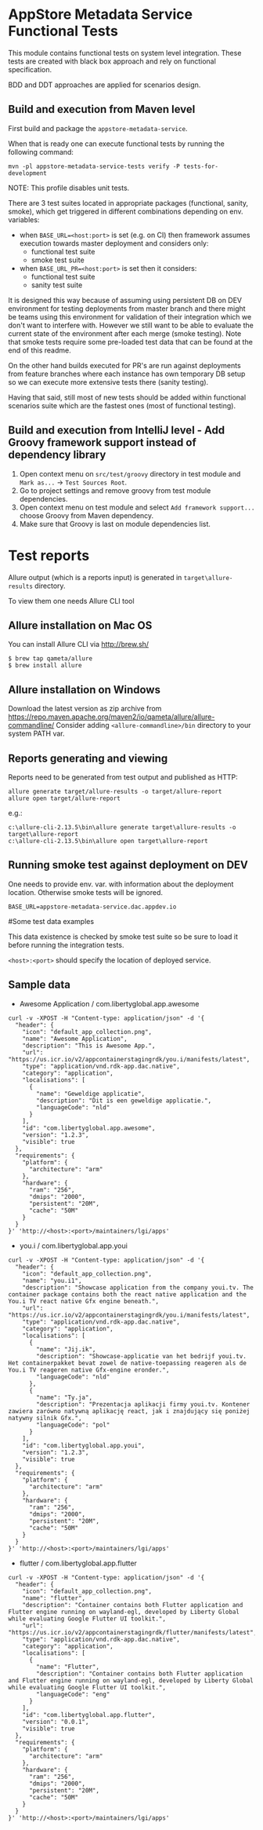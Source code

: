 # AppStore Metadata Service Functional Tests

This module contains functional tests on system level integration.
These tests are created with black box approach and rely on functional specification.

BDD and DDT approaches are applied for scenarios design.

Build and execution from Maven level
---

First build and package the `appstore-metadata-service`.

When that is ready one can execute functional tests by running the following command:

```
mvn -pl appstore-metadata-service-tests verify -P tests-for-development
```

NOTE: This profile disables unit tests.

There are 3 test suites located in appropriate packages (functional, sanity, smoke),
 which get triggered in different combinations depending on env. variables:

 * when `BASE_URL=<host:port>` is set (e.g. on CI) then framework assumes execution towards master deployment and considers only:
    * functional test suite
    * smoke test suite
 * when `BASE_URL_PR=<host:port>` is set then it considers:  
    * functional test suite
    * sanity test suite

It is designed this way because of assuming using persistent DB on DEV environment for testing deployments from master branch 
and there might be teams using this environment for validation of their integration which we don't want to interfere with. 
However we still want to be able to evaluate the current state of the environment after each merge (smoke testing).
Note that smoke tests require some pre-loaded test data that can be found at the end of this readme.

On the other hand builds executed for PR's are run against deployments from feature branches where each instance has own temporary DB setup
so we can execute more extensive tests there (sanity testing).

Having that said, still most of new tests should be added within functional scenarios suite which are the fastest ones (most of functional testing).

Build and execution from IntelliJ level - Add Groovy framework support instead of dependency library
---

 1. Open context menu on ```src/test/groovy``` directory in test module and ```Mark as...``` -> ```Test Sources Root```.
 1. Go to project settings and remove groovy from test module dependencies.
 1. Open context menu on test module and select ```Add framework support...``` choose Groovy from Maven dependency.
 1. Make sure that Groovy is last on module dependencies list. 


# Test reports

Allure output (which is a reports input) is generated in ```target\allure-results``` directory.

To view them one needs Allure CLI tool

Allure installation on Mac OS
---
You can install Allure CLI via http://brew.sh/

```
$ brew tap qameta/allure
$ brew install allure
```

Allure installation on Windows
---

Download the latest version as zip archive from
https://repo.maven.apache.org/maven2/io/qameta/allure/allure-commandline/
Consider adding ```<allure-commandline>/bin``` directory to your system PATH var.

Reports generating and viewing
---

Reports need to be generated from test output and published as HTTP:

```
allure generate target/allure-results -o target/allure-report
allure open target/allure-report
```

e.g.:
```
c:\allure-cli-2.13.5\bin\allure generate target\allure-results -o target\allure-report
c:\allure-cli-2.13.5\bin\allure open target\allure-report
```

Running smoke test against deployment on DEV
---

One needs to provide env. var. with information about the deployment location. Otherwise smoke tests will be ignored.
```
BASE_URL=appstore-metadata-service.dac.appdev.io
```

#Some test data examples

This data existence is checked by smoke test suite so be sure to load it before running the integration tests.

`<host>:<port>` should specify the location of deployed service.

Sample data
---

* Awesome Application / com.libertyglobal.app.awesome	
```
curl -v -XPOST -H "Content-type: application/json" -d '{
  "header": {
    "icon": "default_app_collection.png",
    "name": "Awesome Application",
    "description": "This is Awesome App.",
    "url": "https://us.icr.io/v2/appcontainerstagingrdk/you.i/manifests/latest",
    "type": "application/vnd.rdk-app.dac.native",
    "category": "application",
    "localisations": [
      {
        "name": "Geweldige applicatie",
        "description": "Dit is een geweldige applicatie.",
        "languageCode": "nld"
      }
    ],
    "id": "com.libertyglobal.app.awesome",
    "version": "1.2.3",
    "visible": true
  },
  "requirements": {
    "platform": {
      "architecture": "arm"
    },
    "hardware": {
      "ram": "256",
      "dmips": "2000",
      "persistent": "20M",
      "cache": "50M"
    }
  }
}' 'http://<host>:<port>/maintainers/lgi/apps'
```

* you.i / com.libertyglobal.app.youi	
```
curl -v -XPOST -H "Content-type: application/json" -d '{
  "header": {
    "icon": "default_app_collection.png",
    "name": "you.i1",
    "description": "Showcase application from the company youi.tv. The container package contains both the react native application and the You.i TV react native Gfx engine beneath.",
    "url": "https://us.icr.io/v2/appcontainerstagingrdk/you.i/manifests/latest",
    "type": "application/vnd.rdk-app.dac.native",
    "category": "application",
    "localisations": [
      {
        "name": "Jij.ik",
        "description": "Showcase-applicatie van het bedrijf youi.tv. Het containerpakket bevat zowel de native-toepassing reageren als de You.i TV reageren native Gfx-engine eronder.",
        "languageCode": "nld"
      },
      {
        "name": "Ty.ja",
        "description": "Prezentacja aplikacji firmy youi.tv. Kontener zawiera zarówno natywną aplikację react, jak i znajdujący się poniżej natywny silnik Gfx.",
        "languageCode": "pol"
      }
    ],
    "id": "com.libertyglobal.app.youi",
    "version": "1.2.3",
    "visible": true
  },
  "requirements": {
    "platform": {
      "architecture": "arm"
    },
    "hardware": {
      "ram": "256",
      "dmips": "2000",
      "persistent": "20M",
      "cache": "50M"
    }
  }
}' 'http://<host>:<port>/maintainers/lgi/apps'
```
* flutter / com.libertyglobal.app.flutter	
```
curl -v -XPOST -H "Content-type: application/json" -d '{
  "header": {
    "icon": "default_app_collection.png",
    "name": "flutter",
    "description": "Container contains both Flutter application and Flutter engine running on wayland-egl, developed by Liberty Global while evaluating Google Flutter UI toolkit.",
    "url": "https://us.icr.io/v2/appcontainerstagingrdk/flutter/manifests/latest",
    "type": "application/vnd.rdk-app.dac.native",
    "category": "application",
    "localisations": [
      {
        "name": "Flutter",
        "description": "Container contains both Flutter application and Flutter engine running on wayland-egl, developed by Liberty Global while evaluating Google Flutter UI toolkit.",
        "languageCode": "eng"
      }
    ],
    "id": "com.libertyglobal.app.flutter",
    "version": "0.0.1",
    "visible": true
  },
  "requirements": {
    "platform": {
      "architecture": "arm"
    },
    "hardware": {
      "ram": "256",
      "dmips": "2000",
      "persistent": "20M",
      "cache": "50M"
    }
  }
}' 'http://<host>:<port>/maintainers/lgi/apps'
```